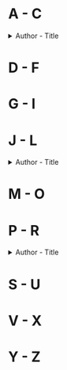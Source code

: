 # A - C
<details> 
<summary>Author - Title</summary>

  * [Barbara Demick - Nothing to Envy: Love, Life and Death in North Korea](https://github.com/chyneyee/ReadingJournal/blob/main/Nonfiction/Nothing_to_Envy-Barbara_Demick.md)
  * [Caroline Overington - Last Woman Hanged](https://github.com/chyneyee/ReadingJournal/blob/main/Nonfiction/Last_Woman_Hanged-Caroline_Overington.md)
</details>  

# D - F

# G - I

# J - L
<details>
  <summary>Author - Title</summary>

  * [James Ball - The Other Pandemic: How QAnon Contaminated the World](https://github.com/chyneyee/ReadingJournal/blob/main/Nonfiction/The_Other_Pandemic-James_Ball.md)
</details>

# M - O

# P - R
<details>
  <summary>Author - Title</summary>

  * [Rohayu Binti Shahar Adnan & Fatin Amin - A Dead Body Never Lies](https://github.com/chyneyee/ReadingJournal/blob/main/Nonfiction/A_Dead_Body_Never_Lies-Rohayu_Binti_Shahar_Adnan_%26_Fatin_Amin.md)
</details>

# S - U

# V - X


# Y - Z
